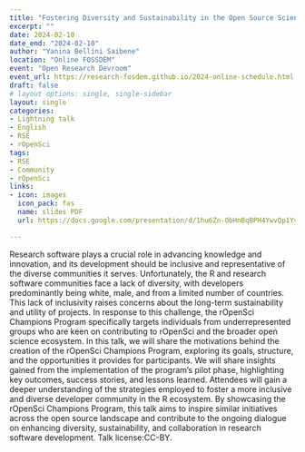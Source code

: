 ```yaml
---
title: "Fostering Diversity and Sustainability in the Open Source Scientific Software Community. The rOpenSci Champions Program"
excerpt: ""
date: 2024-02-10
date_end: "2024-02-10"
author: "Yanina Bellini Saibene"
location: "Online FOSSDEM"
event: "Open Research Devroom" 
event_url: https://research-fosdem.github.io/2024-online-schedule.html
draft: false
# layout options: single, single-sidebar
layout: single
categories:
- Lightning talk
- English
- RSE
- rOpenSci
tags:
- RSE
- Community
- rOpenSci
links:
- icon: images
  icon_pack: fas
  name: slides PDF
  url: https://docs.google.com/presentation/d/1hu6Zn-ObHnBqBPH4YwvQp1YvhIBZoVEMwi57Jq53Bek/edit#slide=id.ge23cc3131b_0_32

---
```


Research software plays a crucial role in advancing knowledge and innovation, and its development should be inclusive and representative of the diverse communities it serves. Unfortunately, the R and research software communities face a lack of diversity, with developers predominantly being white, male, and from a limited number of countries. This lack of inclusivity raises concerns about the long-term sustainability and utility of projects. In response to this challenge, the rOpenSci Champions Program specifically targets individuals from underrepresented groups who are keen on contributing to rOpenSci and the broader open science ecosystem. In this talk, we will share the motivations behind the creation of the rOpenSci Champions Program, exploring its goals, structure, and the opportunities it provides for participants. We will share insights gained from the implementation of the program’s pilot phase, highlighting key outcomes, success stories, and lessons learned. Attendees will gain a deeper understanding of the strategies employed to foster a more inclusive and diverse developer community in the R ecosystem. By showcasing the rOpenSci Champions Program, this talk aims to inspire similar initiatives across the open source landscape and contribute to the ongoing dialogue on enhancing diversity, sustainability, and collaboration in research software development. Talk license:CC-BY.

